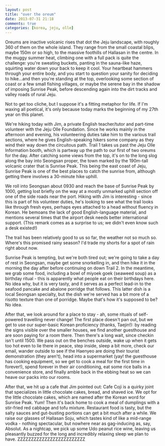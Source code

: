 ```yaml
---
layout: post
title: "over the oreum"
date: 2013-07-31 21:18
comments: true
categories: [korea, jeju, olle]
---
```


Oreums are inactive volcanic rises that dot the Jeju landscape, with
roughly 360 of them on the whole island. They range from the small coastal
blips, maybe 150m or so high, to the massive foothills of Hallasan in the
centre. In the muggy summer heat, climbing one with a full pack is quite the
challenge: you're sweating buckets, panting in the sauna-like haze, squirting
water down your back to keep it cool. Your heartbeat hammers through your
entire body, and you start to question your sanity for deciding to hike...and
then you're standing at the top, overlooking some section of coast or a
few small fishing villages, or maybe the serene bay in the shadow of imposing
Sunrise Peak, before descending again into the dirt tracks and valley roads
of rural Jeju.

Not to get too cliche, but I suppose it's a fitting metaphor for life.
If I'm waxing all poetical, it's only because today marks the beginning of my
27th year on this planet.

We're hiking today with Jim, a private English teacher/tutor and part-time
volunteer with the Jeju Olle Foundation. Since he works mainly in the afternoon
and evening, his volunteering duties take him to the various trail sections,
where he gives English-speaking hikers some company as they wind their way
down the circuitous path. Trail 1 takes us past the Jeju Olle Information booth,
which is partway up the path to our first of two oreums for the day. After
catching some views from the top, it's on to the long slog along the bay into
Seongsan proper, the town marked by the 190m-tall volcanic crater that is
Sunrise Peak. This being the east coast of Jeju, Sunrise Peak is one of the best
places to catch the sunrise from, although getting there involves a 30-minute
hike uphill.

We roll into Seongsan about 0930 and reach the base of Sunrise Peak by 1000,
getting lost briefly on the way at a mostly unmarked uphill section off one
of the side roads near the port. Hiking with Jim is interesting - since this
is part of his volunteer duties, he's looking to see what the trail looks like
through fresh eyes, perhaps eyes attached to a head without fluency in Korean.
He bemoans the lack of good English-language material, and mentions several
times that the airport desk needs better international support. (This remark
comes as a surprise to us; we didn't even know such a desk existed!)

The trail has been relatively good to us so far, the weather not so much so.
Where's this promised rainy season? I'd trade my shorts for a spot of rain
right about now.

Sunrise Peak is tempting, but we're both tired out; we're going to take a day
of rest in Seongsan, maybe get some snorkelling in, and then hike it in the
morning the day after before continuing on down Trail 2. In the meantime,
we grab some food, including a bowl of miyoek goek (seaweed soup) as a
birthday ritual - this is apparently what people eat on their birthdays here.
No idea why, but it is very tasty, and it serves as a perfect lead-in to the
seafood pancake and abalone porridge that follows. This latter dish is a
local Seongsan specialty, but the dish we're served has a bit more of a
risotto texture than one of porridge. Maybe that's how it's supposed to be?
No idea.

After that, we look around for a place to stay - ah, some rituals of
self-powered travelling never change! The first place doesn't pan out,
but we get to use our super-basic Korean proficiency (thanks, Taejin!):
by reading the signs visible over the smaller houses, we find another
guesthouse and are soon paying for a room there. Then there's a long
wait, since checkin isn't until 1500. We pass out on the benches outside,
wake up when it gets too hot even to lie there in peace, step inside,
sleep a bit more, check our email, wander outside to see if the
Haenyeo are doing their tourist demonstration (they aren't), head into
a supermarket (yay! the guesthouse has cooking equipment, so we get to
cook a meal for the first time in forever!), spend forever in their
air conditioning, eat some rice balls in a convenience store, and
finally amble back in the ebbing heat so we can heave our packs into
our rooms.

After that, we hit up a cafe that Jim pointed out: Cafe Coji is a quirky
joint that specializes in little chocolate cakes, bread, and shaved ice.
We opt for the little chocolate cakes, which are named after the Korean
word for Sunrise Peak. Yum! Then it's back home to cook a meal of
dumplings with a stir-fried red cabbage and tofu mixture. Restaurant
food is tasty, but the salty sauces and gut-busting portions can get
a bit much after a while. We raise our glasses of Hallasan Soju, which
tastes kind of like a mid-range vodka - nothing spectacular, but nowhere
near as gag-inducing as, say, Absolut. As a nightcap, we pick up some
Udo peanut rice wine, leaving us pleasantly buzzed for the long and
incredibly relaxing sleep we plan to have. ZZZZZZZZZZZZZZZZZZZZZZZZZ
